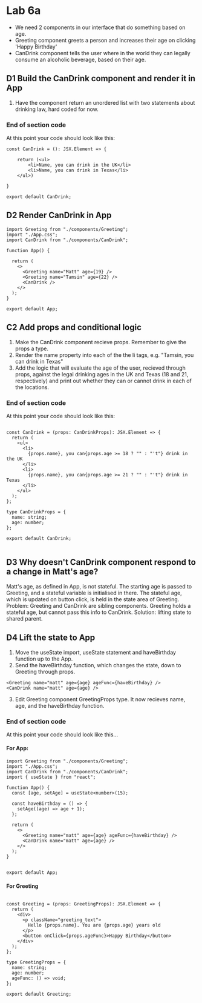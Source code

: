 # Lab 6a

- We need 2 components in our interface that do something based on age.
- Greeting component greets a person and increases their age on clicking 'Happy Birthday'
- CanDrink component tells the user where in the world they can legally consume an alcoholic beverage, based on their age.

## D1 Build the CanDrink component and render it in App

1. Have the component return an unordered list with two statements about drinking law, hard coded for now.

### End of section code

At this point your code should look like this:

```
const CanDrink = (): JSX.Element => {

    return (<ul>
        <li>Name, you can drink in the UK</li>
        <li>Name, you can drink in Texas</li>
    </ul>)

}

export default CanDrink;
```

## D2 Render CanDrink in App

```
import Greeting from "./components/Greeting";
import "./App.css";
import CanDrink from "./components/CanDrink";

function App() {

  return (
    <>
      <Greeting name="Matt" age={19} />
      <Greeting name="Tamsin" age={22} />
      <CanDrink />
    </>
  );
}

export default App;

```

## C2 Add props and conditional logic

1. Make the CanDrink component recieve props. Remember to give the props a type.
2. Render the name property into each of the the li tags, e.g. "Tamsin, you can drink in Texas"
3. Add the logic that will evaluate the age of the user, recieved through props, against the legal drinking ages in the UK and Texas (18 and 21, respectively) and print out whether they can or cannot drink in each of the locations.

### End of section code

At this point your code should look like this:

```

const CanDrink = (props: CanDrinkProps): JSX.Element => {
  return (
    <ul>
      <li>
        {props.name}, you can{props.age >= 18 ? "" : "'t"} drink in the UK
      </li>
      <li>
        {props.name}, you can{props.age >= 21 ? "" : "'t"} drink in Texas
      </li>
    </ul>
  );
};

type CanDrinkProps = {
  name: string;
  age: number;
};

export default CanDrink;


```

## D3 Why doesn't CanDrink component respond to a change in Matt's age?

Matt's age, as defined in App, is not stateful. The starting age is passed to Greeting, and a stateful variable is initialised in there.
The stateful age, which is updated on button click, is held in the state area of Greeting.
Problem: Greeting and CanDrink are sibling components. Greeting holds a stateful age, but cannot pass this info to CanDrink.
Solution: lifting state to shared parent.

## D4 Lift the state to App

1. Move the useState import, useState statement and haveBirthday function up to the App.
2. Send the haveBirthday function, which changes the state, down to Greeting through props.

```
<Greeting name="matt" age={age} ageFunc={haveBirthday} />
<CanDrink name="matt" age={age} />

```

3. Edit Greeting component GreetingProps type. It now recieves name, age, and the haveBirthday function.

### End of section code

At this point your code should look like this...

#### For App:

```
import Greeting from "./components/Greeting";
import "./App.css";
import CanDrink from "./components/CanDrink";
import { useState } from "react";

function App() {
  const [age, setAge] = useState<number>(15);

  const haveBirthday = () => {
    setAge((age) => age + 1);
  };

  return (
    <>
      <Greeting name="matt" age={age} ageFunc={haveBirthday} />
      <CanDrink name="matt" age={age} />
    </>
  );
}


export default App;

```

#### For Greeting

```

const Greeting = (props: GreetingProps): JSX.Element => {
  return (
    <div>
      <p className="greeting_text">
        Hello {props.name}. You are {props.age} years old
      </p>
      <button onClick={props.ageFunc}>Happy Birthday</button>
    </div>
  );
};

type GreetingProps = {
  name: string;
  age: number;
  ageFunc: () => void;
};

export default Greeting;

```
